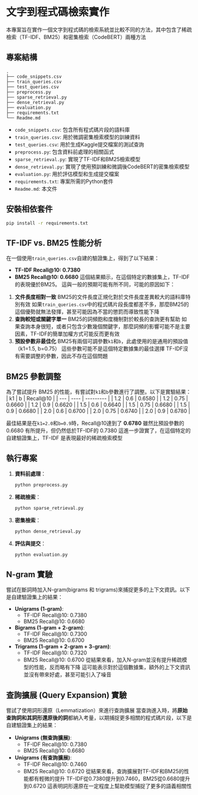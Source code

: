 
# 文字到程式碼檢索實作

本專案旨在實作一個文字到程式碼的檢索系統並比較不同的方法，其中包含了稀疏檢索（TF-IDF、BM25）和密集檢索（CodeBERT）兩種方法

## 專案結構

```
.
├── code_snippets.csv
├── train_queries.csv
├── test_queries.csv
├── preprocess.py
├── sparse_retrieval.py
├── dense_retrieval.py
├── evaluation.py
├── requirements.txt
└── Readme.md
```

*   `code_snippets.csv`: 包含所有程式碼片段的語料庫
*   `train_queries.csv`: 用於微調密集檢索模型的訓練資料
*   `test_queries.csv`: 用於生成Kaggle提交檔案的測試查詢
*   `preprocess.py`: 包含資料前處理的相關函式
*   `sparse_retrieval.py`: 實現了TF-IDF和BM25檢索模型
*   `dense_retrieval.py`: 實現了使用預訓練和微調後CodeBERT的密集檢索模型
*   `evaluation.py`: 用於評估模型和生成提交檔案
*   `requirements.txt`: 專案所需的Python套件
*   `Readme.md`: 本文件

## 安裝相依套件

```bash
pip install -r requirements.txt
```

## TF-IDF vs. BM25 性能分析
在一個使用`train_queries.csv`自建的驗證集上，得到了以下結果：
*   **TF-IDF Recall@10: 0.7380**
*   **BM25 Recall@10: 0.6680**
這個結果顯示，在這個特定的數據集上，TF-IDF的表現優於BM25。 
這與一般的預期可能有所不同，可能的原因如下：
1.  **文件長度相對一致**
    BM25的文件長度正規化對於文件長度差異較大的語料庫特別有效 
    如果`train_queries.csv`中的程式碼片段長度都差不多，那麼BM25的這個優勢就無法發揮，甚至可能因為不當的懲罰而導致性能下降
2.  **查詢較短或關鍵字單一**
    BM25的詞頻飽和度機制對於較長的查詢更有幫助 
    如果查詢本身很短，或者只包含少數幾個關鍵字，那麼詞頻的影響可能不是主要因素，TF-IDF的簡單加權方式可能反而更有效
3.  **預設參數非最佳化**
    BM25有兩個可調參數`k1`和`b`，此處使用的是通用的預設值（k1=1.5, b=0.75） 
    這些參數可能不是這個特定數據集的最佳選擇
    TF-IDF沒有需要調整的參數，因此不存在這個問題


## BM25 參數調整
為了嘗試提升 BM25 的性能，有嘗試對`k1`和`b`參數進行了調整。以下是實驗結果：
| k1  | b    | Recall@10 |
| --- | ---- | --------- |
| 1.2 | 0.6  | 0.6580    |
| 1.2 | 0.75 | 0.6660    |
| 1.2 | 0.9  | 0.6620    |
| 1.5 | 0.6  | 0.6640    |
| 1.5 | 0.75 | 0.6680    |
| 1.5 | 0.9  | 0.6680    |
| 2.0 | 0.6  | 0.6700    |
| 2.0 | 0.75 | 0.6740    |
| 2.0 | 0.9  | 0.6780    | 

最佳結果是在`k1=2.0`和`b=0.9`時，Recall@10達到了 **0.6780** 
雖然比預設參數的0.6680 有所提升，但仍然低於TF-IDF的 0.7380 
這進一步證實了，在這個特定的自建驗證集上，TF-IDF 是表現最好的稀疏檢索模型 

## 執行專案
1.  **資料前處理**：
    ```bash
    python preprocess.py
    ```
2.  **稀疏檢索**：
    ```bash
    python sparse_retrieval.py
    ```
3.  **密集檢索**：
    ```bash
    python dense_retrieval.py
    ```
4.  **評估與提交**：
    ```bash
    python evaluation.py
    ```

## N-gram 實驗
嘗試在斷詞時加入N-gram(bigrams 和 trigrams)來捕捉更多的上下文資訊。以下是自建驗證集上的結果：
*   **Unigrams (1-gram)**:
    *   TF-IDF Recall@10: 0.7380
    *   BM25 Recall@10: 0.6680
*   **Bigrams (1-gram + 2-gram)**:
    *   TF-IDF Recall@10: 0.7300
    *   BM25 Recall@10: 0.6700
*   **Trigrams (1-gram + 2-gram + 3-gram)**:
    *   TF-IDF Recall@10: 0.7320
    *   BM25 Recall@10: 0.6700
從結果來看，加入N-gram並沒有提升稀疏模型的性能，反而略有下降
這可能表示對於這個數據集，額外的上下文資訊並沒有帶來好處，甚至可能引入了噪音


## 查詢擴展 (Query Expansion) 實驗
嘗試了使用詞形還原（Lemmatization）來進行查詢擴展 
當查詢進入時，將**原始查詢詞和其詞形還原後的詞**都納入考量，以期捕捉更多相關的程式碼片段，以下是自建驗證集上的結果：
*   **Unigrams (無查詢擴展)**:
    *   TF-IDF Recall@10: 0.7380
    *   BM25 Recall@10: 0.6680
*   **Unigrams (有查詢擴展)**:
    *   TF-IDF Recall@10: 0.7460
    *   BM25 Recall@10: 0.6720
從結果來看，查詢擴展對TF-IDF和BM25的性能都有輕微的提升 
TF-IDF從0.7380提升到0.7460，BM25從0.6680提升到0.6720 
這表明詞形還原在一定程度上幫助模型捕捉了更多的語義相關性